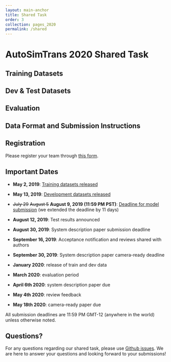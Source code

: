 ```yaml
---
layout: main-anchor
title: Shared Task
order: 3
collection: pages_2020
permalink: /shared
---
```

# AutoSimTrans 2020 Shared Task

## Training Datasets


## Dev & Test Datasets


## Evaluation

## Data Format and Submission Instructions


## Registration
Please register your team through [this form]().

## Important Dates

- **May 2, 2019**: [Training datasets released](https://github.com/mrqa/MRQA-Shared-Task-2019#training-data)
- **May 13, 2019**: [Development datasets released](https://github.com/mrqa/MRQA-Shared-Task-2019#out-of-domain)
- ~~July 29~~ ~~August 5~~ **August 9, 2019 (11:59 PM PST)**: [Deadline for model submission](https://github.com/mrqa/MRQA-Shared-Task-2019#submission) (we extended the deadline by 11 days)
- **August 12, 2019**: Test results announced
- **August 30, 2019**: System description paper submission deadline
- **September 16, 2019**: Acceptance notification and reviews shared with authors
- **September 30, 2019**: System description paper camera-ready deadline

- **January 2020**: release of train and dev data
- **March 2020**: evaluation period
- **April 6th 2020**: system description paper due
- **May 4th 2020**: review feedback
- **May 18th 2020**: camera-ready paper due

All submission deadlines are 11:59 PM GMT-12 (anywhere in the world) unless otherwise noted.

## Questions?
For any questions regarding our shared task, please use [Github issues](https://github.com/autosimtrans/AutoSimTrans-Shared-Task-2020/issues). We are here to answer your questions and looking forward to your submissions!
